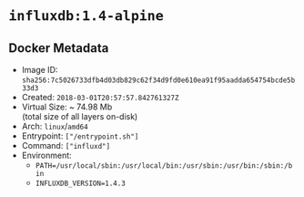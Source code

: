 # `influxdb:1.4-alpine`

## Docker Metadata

- Image ID: `sha256:7c5026733dfb4d03db829c62f34d9fd0e610ea91f95aadda654754bcde5b33d3`
- Created: `2018-03-01T20:57:57.842761327Z`
- Virtual Size: ~ 74.98 Mb  
  (total size of all layers on-disk)
- Arch: `linux`/`amd64`
- Entrypoint: `["/entrypoint.sh"]`
- Command: `["influxd"]`
- Environment:
  - `PATH=/usr/local/sbin:/usr/local/bin:/usr/sbin:/usr/bin:/sbin:/bin`
  - `INFLUXDB_VERSION=1.4.3`

